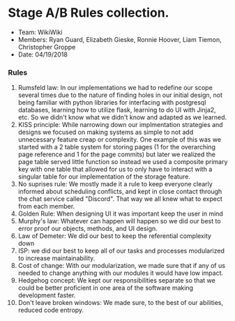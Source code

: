 # Stage A/B Rules collection.

* Team: WikiWiki
* Members: Ryan Guard, Elizabeth Gieske, Ronnie Hoover, Liam Tiemon, Christopher Groppe 
* Date: 04/19/2018

### Rules

1. Rumsfeld law: In our implementations we had to redefine our scope several times due to the nature of finding holes in our initial design, not being familiar with python libraries for interfacing with postgresql databases, learning how to utilize flask, learning to do UI with Jinja2, etc. So we didn't know what we didn't know and adapted as we learned.
2. KISS principle: While narrowing down our implmentation strategies and designs we focused on making systems as simple to not add unnecessary feature creap or complexity. One example of this was we started with a 2 table system for storing pages (1 for the overarching page reference and 1 for the page commits) but later we realized the page table served little function so instead we used a composite primary key with one table that allowed for us to only have to interact with a singular table for our implementation of the storage feature.
3. No suprises rule: We mostly made it a rule to keep everyone clearly informed about scheduling conflicts, and kept in close contact through the chat service called "Discord". That way we all knew what to expect from each member.
4. Golden Rule: When designing UI it was important keep the user in mind
5. Murphy's law: Whatever can happen will happen so we did our best to error proof our objects, methods, and UI design.
6. Law of Demeter: We did our best to keep the referential complexity down
7. ISP: we did our best to keep all of our tasks and processes modularized to increase maintainability.
8. Cost of change: With our modularization, we made sure that if any of us needed to change anything with our modules it would have low impact.
9. Hedgehog concept: We kept our responsibilities separate so that we could be better proficient in one area of the software making development faster.
10. Don't leave broken windows: We made sure, to the best of our abilities, reduced code entropy.